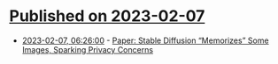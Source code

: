 # [Published on 2023-02-07](index.md)

* [2023-02-07, 06:26:00](https://soylentnews.org/article.pl?sid=23/02/06/0557229&from=rss) - [Paper: Stable Diffusion “Memorizes” Some Images, Sparking Privacy Concerns](https://soylentnews.org/article.pl?sid=23/02/06/0557229&from=rss)
